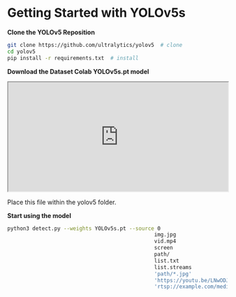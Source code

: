 # Getting Started with YOLOv5s

**Clone the YOLOv5 Reposition**

```bash
git clone https://github.com/ultralytics/yolov5  # clone
cd yolov5
pip install -r requirements.txt  # install
```

**Download the Dataset Colab YOLOv5s.pt model**

<iframe
  src="https://datasetcolab.com/embed?dataset=YOLOv5&model=YOLOv5s"
  style="width: 100%; height: 250px;"
></iframe>

Place this file within the yolov5 folder.

**Start using the model**

```bash
python3 detect.py --weights YOLOv5s.pt --source 0                               # webcam
                                               img.jpg                         # image
                                               vid.mp4                         # video
                                               screen                          # screenshot
                                               path/                           # directory
                                               list.txt                        # list of images
                                               list.streams                    # list of streams
                                               'path/*.jpg'                    # glob
                                               'https://youtu.be/LNwODJXcvt4'  # YouTube
                                               'rtsp://example.com/media.mp4'  # RTSP, RTMP, HTTP stream
```